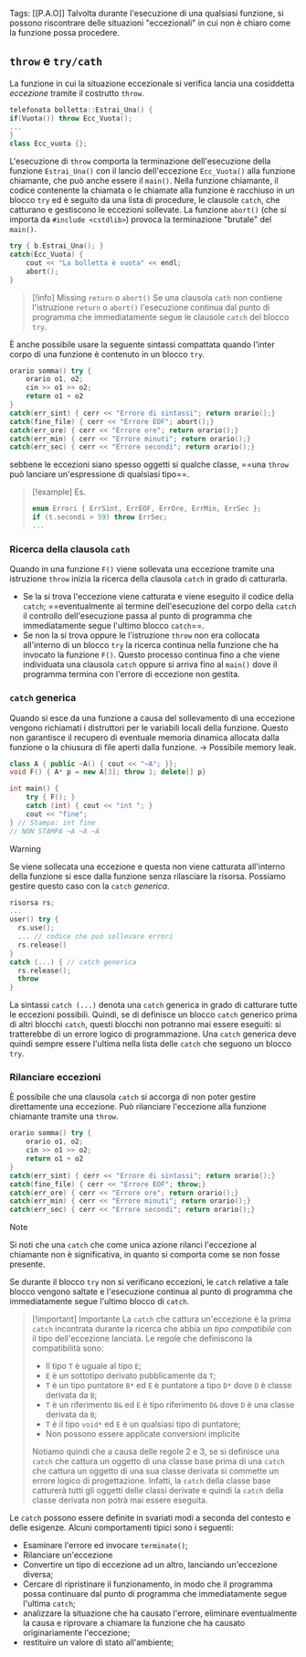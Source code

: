 Tags: [[P.A.O]] 
Talvolta durante l'esecuzione di una qualsiasi funzione, si possono riscontrare delle situazioni "eccezionali" in cui non è chiaro come la funzione possa procedere.
## `throw` e `try/cath`

La funzione in cui la situazione eccezionale si verifica lancia una cosiddetta *eccezione* tramite il costrutto `throw`.
```cpp
telefonata bolletta::Estrai_Una() {
if(Vuota()) throw Ecc_Vuota();
...
}
class Ecc_vuota {};
```

L'esecuzione di `throw` comporta la terminazione dell'esecuzione della funzione `Estrai_Una()` con il lancio dell'eccezione `Ecc_Vuota()` alla funzione chiamante, che può anche essere il `main()`.
Nella funzione chiamante, il codice contenente la chiamata o le chiamate alla funzione è racchiuso in un blocco `try` ed è seguito da una lista di procedure, le clausole `catch`, che catturano e gestiscono le eccezioni sollevate.
La funzione `abort()` (che si importa da `#include <cstdlib>`) provoca la terminazione "brutale" del `main()`.
```cpp
try { b.Estrai_Una(); }
catch(Ecc_Vuota) {
	cout << "La bolletta è vuota" << endl;
	abort();
}
```

>[!info] Missing `return` o `abort()`
> Se una clausola `cath` non contiene l'istruzione `return` o `abort()` l'esecuzione continua dal punto di programma che immediatamente segue le clausole `catch` del blocco `try`.
> 

È anche possibile usare la seguente sintassi compattata quando l'inter corpo di una funzione è contenuto in un blocco `try`.
```cpp
orario somma() try {
	orario o1, o2;
	cin >> o1 >> o2;
	return o1 + o2
}
catch(err_sint) { cerr << "Errore di sintassi"; return orario();}
catch(fine_file) { cerr << "Errore EOF"; abort();}
catch(err_ore) { cerr << "Errore ore"; return orario();}
catch(err_min) { cerr << "Errore minuti"; return orario();}
catch(err_sec) { cerr << "Errore secondi"; return orario();}
```

sebbene le eccezioni siano spesso oggetti si qualche classe, ==una `throw` può lanciare un'espressione di qualsiasi tipo==.
>[!example] Es.
>```cpp
>enum Errori { ErrSint, ErrEOF, ErrOre, ErrMin, ErrSec };
>if (t.secondi > 59) throw ErrSec;
>...
>```

### Ricerca della clausola `cath`
Quando in una funzione `F()` viene sollevata una eccezione tramite una istruzione `throw` inizia la ricerca della clausola `catch` in grado di catturarla.
- Se la si trova l'eccezione viene catturata e viene eseguito il codice della `catch`; ==eventualmente al termine dell'esecuzione del corpo della `catch` il controllo dell'esecuzione passa al punto di programma che immediatamente segue l'ultimo blocco `catch`==.
- Se non la si trova oppure le l'istruzione `throw` non era collocata all'interno di un blocco `try` la ricerca continua nella funzione che ha invocato la funzione `F()`. Questo processo continua fino a che viene individuata una clausola `catch` oppure si arriva fino al `main()` dove il programma termina con l'errore di eccezione non gestita.
### `catch` generica
Quando si esce da una funzione a causa del sollevamento di una eccezione vengono richiamati i distruttori per le variabili locali della funzione.
Questo non garantisce il recupero di eventuale memoria dinamica allocata dalla funzione o la chiusura di file aperti dalla funzione. → Possibile memory leak.
```cpp
class A { public ~A() { cout << "~A"; }};
void F() { A* p = new A[3]; throw 1; delete[] p}

int main() {
	try { F(); }
	catch (int) { cout << "int "; }
	cout << "fine";
} // Stampa: int fine
// NON STAMPA ~A ~A ~A
```
>[!warning] 
>Se viene sollecata una eccezione e questa non viene catturata all'interno della funzione si esce dalla funzione senza rilasciare la risorsa.
>Possiamo gestire questo caso con la `catch` *generica*.
>```cpp
>risorsa rs;
>...
>user() try {
>	rs.use();
>	... // codice che può sollevare errori
>	rs.release()
>}
>catch (...) { // catch generica
>	rs.release();
>	throw
>}
>```
>La sintassi `catch (...)` denota una `catch` generica in grado di catturare tutte le eccezioni possibili. Quindi, se di definisce un blocco `catch` generico prima di altri blocchi `catch`, questi blocchi non potranno mai essere eseguiti: si tratterebbe di un errore logico di programmazione.
>Una `catch` generica deve quindi sempre essere l'ultima nella lista delle `catch` che seguono un blocco `try`.
>

### Rilanciare eccezioni
È possibile che una clausola `catch` si accorga di non poter gestire direttamente una eccezione.
Può rilanciare l'eccezione alla funzione chiamante tramite una `throw`.
```cpp
orario somma() try {
	orario o1, o2;
	cin >> o1 >> o2;
	return o1 + o2
}
catch(err_sint) { cerr << "Errore di sintassi"; return orario();}
catch(fine_file) { cerr << "Errore EOF"; throw;}
catch(err_ore) { cerr << "Errore ore"; return orario();}
catch(err_min) { cerr << "Errore minuti"; return orario();}
catch(err_sec) { cerr << "Errore secondi"; return orario();}
```

>[!note]
>Si noti che una `catch` che come unica azione rilanci l'eccezione al chiamante non è significativa, in quanto si comporta come se non fosse presente.

Se durante il blocco `try` non si verificano eccezioni, le `catch` relative a tale blocco vengono saltate e l'esecuzione continua al punto di programma che immediatamente segue l'ultimo blocco di `catch`.

>[!important] Importante
>La `catch` che cattura un'eccezione è la prima `catch` incontrata durante la ricerca che abbia un *tipo compatibile* con il tipo dell'eccezione lanciata.
>Le regole che definiscono la compatibilità sono:
>- Il tipo `T` è uguale al tipo `E`;
>- `E` è un sottotipo derivato pubblicamente da `T`;
>- `T` è un tipo puntatore `B*` ed `E` è puntatore a tipo `D*` dove `D` è classe derivata da `B`;
>- `T` è un riferimento `B&` ed `E` è tipo riferimento `D&` dove `D` è una classe derivata da `B`;
>- `T` è il tipo `void*` ed `E` è un qualsiasi tipo di puntatore;
>- Non possono essere applicate conversioni implicite
>
>Notiamo quindi che a causa delle regole 2 e 3, se si definisce una `catch` che cattura un oggetto di una classe base prima di una `catch` che cattura un oggetto di una sua classe derivata si commette un errore logico di progettazione. Infatti, la `catch` della classe base catturerà tutti gli oggetti delle classi derivate e quindi la `catch` della classe derivata non potrà mai essere eseguita.

Le `catch` possono essere definite in svariati modi a seconda del contesto e delle esigenze.
Alcuni comportamenti tipici sono i seguenti:
- Esaminare l'errore ed invocare `terminate()`;
- Rilanciare un'eccezione
- Convertire un tipo di eccezione ad un altro, lanciando un'eccezione diversa;
- Cercare di ripristinare il funzionamento, in modo che il programma possa continuare dal punto di programma che immediatamente segue l'ultima `catch`;
- analizzare la situazione che ha causato l'errore, eliminare eventualmente la causa e riprovare a chiamare la funzione che ha causato originariamente l'eccezione;
- restituire un valore di stato all'ambiente;
